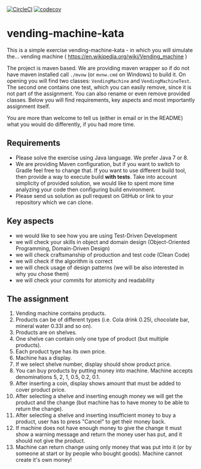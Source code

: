 [![CircleCI](https://circleci.com/gh/cezarykluczynski/vending-machine-kata.svg?style=svg)](https://circleci.com/gh/cezarykluczynski/vending-machine-kata)
[![codecov](https://codecov.io/gh/cezarykluczynski/vending-machine-kata/branch/master/graph/badge.svg)](https://codecov.io/gh/cezarykluczynski/vending-machine-kata)

vending-machine-kata
====================

This is a simple exercise vending-machine-kata - in which you will simulate the...
vending machine ( https://en.wikipedia.org/wiki/Vending_machine )

The project is maven based. We are providing maven wrapper so if do not have maven installed call `./mvnw` (or `mvnw.cmd` on Windows) to 
build it.
On opening you will find two classes: 
`VendingMachine` and `VendingMachineTest`.
The second one contains one test, which you can easily remove, since it is not part of the assignment.
You can also rename or even remove provided classes.
Below you will find requirements, key aspects and most importantly assignment itself.

You are more than welcome to tell us (either in email or in the README) what you would do differently, if you had more time.


Requirements
---------

* Please solve the exercise using Java language. We prefer Java 7 or 8.
* We are providing Maven configuration, but if you want to switch to Gradle feel free to change that.
If you want to use different build tool, then provide a way to execute build **with tests**.
Take into account simplicity of provided solution, we would like to spent more time analyzing your code then configuring build environment.
* Please send us solution as pull request on GitHub or link to your repository which we can clone.

Key aspects
----------------

* we would like to see how you are using Test-Driven Development
* we will check your skills in object and domain design (Object-Oriented Programming, Domain-Driven Design)
* we will check craftsmanship of production and test code (Clean Code)
* we will check if the algorithm is correct
* we will check usage of design patterns (we will be also interested in why you chose them)
* we will check your commits for atomicity and readability

The assignment
------------

1. Vending machine contains products.
2. Products can be of different types (i.e. Cola drink 0.25l, chocolate bar, mineral water 0.33l and so on).
3. Products are on shelves.
4. One shelve can contain only one type of product (but multiple products).
5. Each product type has its own price.
6. Machine has a display.
7. If we select shelve number, display should show product price.
8. You can buy products by putting money into machine. Machine accepts denominations 5, 2, 1, 0.5, 0.2, 0.1.
9. After inserting a coin, display shows amount that must be added to cover product price.
10. After selecting a shelve and inserting enough money we will get the product and the change (but machine has to have money to be able to return the change).
11. After selecting a shelve and inserting insufficient money to buy a product, user has to press "Cancel" to get their money back.
12. If machine does not have enough money to give the change it must show a warning message and return the money user has put, and it should not give the product.
13. Machine can return change using only money that was put into it (or by someone at start or by people who bought goods). Machine cannot create it's own money!
